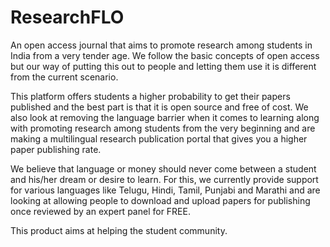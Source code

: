 # ResearchFLO
An open access journal that aims to promote research among students in India from a very tender age. We follow the basic concepts of open access but our way of putting this out to people and letting them use it is different from the current scenario.<br>

This platform offers students a higher probability to get their papers published and the best part is that it is open source and free of cost. We also look at removing the language barrier when it comes to learning along with promoting research among students from the very beginning and are making a multilingual research publication portal that gives you a higher paper publishing rate.<br>

We believe that language or money should never come between a student and his/her dream or desire to learn. For this, we currently provide support for various languages like Telugu, Hindi, Tamil, Punjabi and Marathi and are looking at allowing people to download and upload papers for publishing once reviewed by an expert panel for FREE.<br>

This product aims at helping the student community.<br> 
